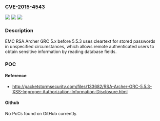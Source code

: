 ### [CVE-2015-4543](https://cve.mitre.org/cgi-bin/cvename.cgi?name=CVE-2015-4543)
![](https://img.shields.io/static/v1?label=Product&message=n%2Fa&color=blue)
![](https://img.shields.io/static/v1?label=Version&message=n%2Fa&color=blue)
![](https://img.shields.io/static/v1?label=Vulnerability&message=n%2Fa&color=brighgreen)

### Description

EMC RSA Archer GRC 5.x before 5.5.3 uses cleartext for stored passwords in unspecified circumstances, which allows remote authenticated users to obtain sensitive information by reading database fields.

### POC

#### Reference
- http://packetstormsecurity.com/files/133682/RSA-Archer-GRC-5.5.3-XSS-Improper-Authorization-Information-Disclosure.html

#### Github
No PoCs found on GitHub currently.

